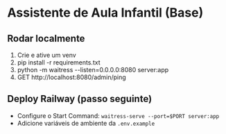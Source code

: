 
# Assistente de Aula Infantil (Base)

## Rodar localmente
1) Crie e ative um venv
2) pip install -r requirements.txt
3) python -m waitress --listen=0.0.0.0:8080 server:app
4) GET http://localhost:8080/admin/ping

## Deploy Railway (passo seguinte)
- Configure o Start Command: `waitress-serve --port=$PORT server:app`
- Adicione variáveis de ambiente da `.env.example`
